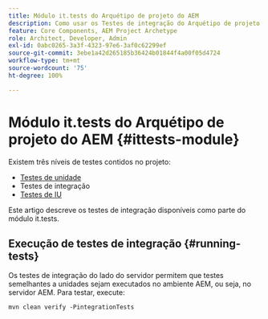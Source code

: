 ```yaml
---
title: Módulo it.tests do Arquétipo de projeto do AEM
description: Como usar os Testes de integração do Arquétipo de projeto do AEM
feature: Core Components, AEM Project Archetype
role: Architect, Developer, Admin
exl-id: 0abc0265-3a3f-4323-97e6-3af0c62299ef
source-git-commit: 3ebe1a42d265185b36424b01844f4a00f05d4724
workflow-type: tm+mt
source-wordcount: '75'
ht-degree: 100%

---
```


# Módulo it.tests do Arquétipo de projeto do AEM {#ittests-module}

Existem três níveis de testes contidos no projeto:

* [Testes de unidade](core.md#unit-tests)
* Testes de integração
* [Testes de IU](uitests.md)

Este artigo descreve os testes de integração disponíveis como parte do módulo it.tests.

## Execução de testes de integração {#running-tests}

Os testes de integração do lado do servidor permitem que testes semelhantes a unidades sejam executados no ambiente AEM, ou seja, no servidor AEM. Para testar, execute:

```
mvn clean verify -PintegrationTests
```
